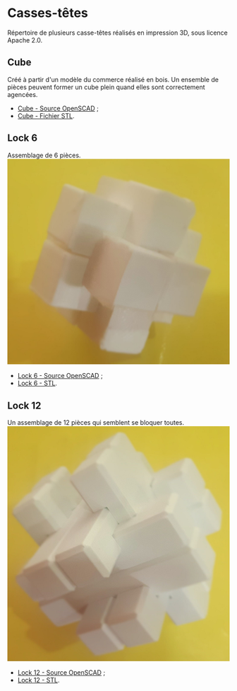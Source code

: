 # Casses-têtes
Répertoire de plusieurs casse-têtes réalisés en impression 3D, sous licence
Apache 2.0.

## Cube
Créé à partir d'un modèle du commerce réalisé en bois. Un ensemble de pièces
peuvent former un cube plein quand elles sont correctement agencées.

* [Cube - Source OpenSCAD](cube.scad) ;
* [Cube - Fichier STL](cube.stl).

## Lock 6
Assemblage de 6 pièces.
![](lock-6.jpg)

* [Lock 6 - Source OpenSCAD](lock-6.scad) ;
* [Lock 6 - STL](lock-6.stl).

## Lock 12
Un assemblage de 12 pièces qui semblent se bloquer toutes.
![](lock-12.jpg)

* [Lock 12 - Source OpenSCAD](lock-12.scad) ;
* [Lock 12 - STL](lock-12.stl).

